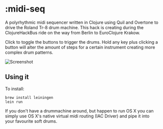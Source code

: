 # :midi-seq
A polyrhythmic midi sequencer written in Clojure using Quil and Overtone to drive the Roland Tr-8 drum machine. This hack is creating during the ClojureHackBus ride on the way from Berlin to EuroClojure Krakow.

Click to toggle the buttons to trigger the drums. Hold any key plus clicking a button will alter the amount of steps for a certain instrument creating more complex drum patterns.

![Screenshot](http://cl.ly/image/0m383a0n3647/Screen%20Shot%202014-06-26%20at%2012.19.26.png)

## Using it
To install:
```
brew install leiningen
lein run
```

If you don't have a drummachine around, but happen to run OS X you can simply use OS X's native virtual midi routing (IAC Driver) and pipe it into your favourite soft drums.


